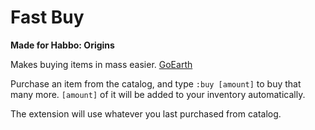 # Fast Buy
**Made for Habbo: Origins**

Makes buying items in mass easier. [GoEarth](https://github.com/xabbo/goearth)

Purchase an item from the catalog, and type ```:buy [amount]``` to buy that many more. ```[amount]``` of it will be added to your inventory automatically.

The extension will use whatever you last purchased from catalog.
